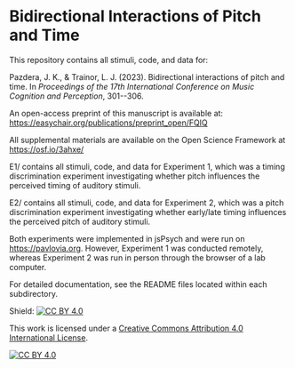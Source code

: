 # Bidirectional Interactions of Pitch and Time

This repository contains all stimuli, code, and data for:

Pazdera, J. K., & Trainor, L. J. (2023). Bidirectional interactions of pitch and time. In _Proceedings of the 17th International Conference on Music Cognition and Perception_, 301--306. 

An open-access preprint of this manuscript is available at: <https://easychair.org/publications/preprint_open/FQlQ>

All supplemental materials are available on the Open Science Framework at <https://osf.io/3ahxe/>

E1/ contains all stimuli, code, and data for Experiment 1, which was a timing discrimination experiment investigating whether pitch influences the perceived timing of auditory stimuli.

E2/ contains all stimuli, code, and data for Experiment 2, which was a pitch discrimination experiment investigating whether early/late timing influences the perceived pitch of auditory stimuli.

Both experiments were implemented in jsPsych and were run on <https://pavlovia.org>. However, Experiment 1 was conducted remotely, whereas Experiment 2 was run in person through the browser of a lab computer.

For detailed documentation, see the README files located within each subdirectory.

Shield: [![CC BY 4.0][cc-by-shield]][cc-by]

This work is licensed under a
[Creative Commons Attribution 4.0 International License][cc-by].

[![CC BY 4.0][cc-by-image]][cc-by]

[cc-by]: http://creativecommons.org/licenses/by/4.0/
[cc-by-image]: https://i.creativecommons.org/l/by/4.0/88x31.png
[cc-by-shield]: https://img.shields.io/badge/License-CC%20BY%204.0-lightgrey.svg
